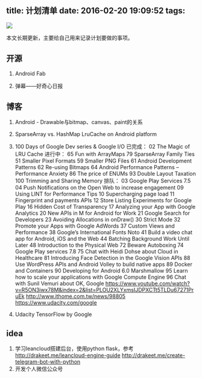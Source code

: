title: 计划清单
date: 2016-02-20 19:09:52
tags:
---
![](https://drscdn.500px.org/photo/78381677/q%3D80_m%3D2000/fdcff9445034ced1fe48fd5f956a124e)

本文长期更新，主要给自己用来记录计划要做的事项。

<!-- more -->

## 开源
1. Android Fab

2. 弹幕——好奇心日报

## 博客
1. Android - Drawable与bitmap、canvas、paint的关系
2. SparseArray vs. HashMap LruCache on Android platform
3. 100 Days of Google Dev series & Google I/O
已完成：
02 The Magic of LRU Cache
进行中：
65 Fun with ArrayMaps
79 SparseArray Family Ties
51 Smaller Pixel Formats
59 Smaller PNG Files
61 Android Development Patterns
62 Re-using Bitmaps
64 Android Performance Patterns – Performance Anxiety
86 The price of ENUMs
93 Double Layout Taxation
100 Trimming and Sharing Memory
排队：
03 Google Play Services 7.5
04 Push Notifications on the Open Web to increase engagement
09 Using LINT for Performance Tips
10 Supercharging page load
11 Fingerprint and payments APIs
12 Store Listing Experiments for Google Play
16 Hidden Cost of Transparency
17 Analyzing your App with Google Analytics
20 New APIs in M for Android for Work
21 Google Search for Developers
23 Avoiding Allocations in onDraw()
30 Strict Mode
32 Promote your Apps with Google AdWords
37 Custom Views and Performance
38 Google’s International Fonts Noto
41 Build a video chat app for Android, iOS and the Web
44 Batching Background Work Until Later
48 Introduction to the Physical Web
72 Beware Autoboxing
74 Google Play services 7.8
75 Chat with Heidi Dohse about Cloud in Healthcare
81 Introducing Face Detection in the Google Vision APIs
88 Use WordPress APIs and Android Volley to build native apps
89 Docker and Containers
90 Developing for Android 6.0 Marshmallow
95 Learn how to scale your applications with Google Compute Engine
96 Chat with Sunil Vemuri about OK, Google
https://www.youtube.com/watch?v=R5ON3iwx78M&index=2&list=PLOU2XLYxmsIJDPXCTt5TLDu67271PruEk
http://www.ithome.com.tw/news/98805
https://www.udacity.com/google

4. Udacity TensorFlow by Google

## idea
1. 学习leancloud搭建后台，使用python flask，参考
http://drakeet.me/leancloud-engine-guide
http://drakeet.me/create-telegram-bot-with-python
2. 开发个人微信公众号